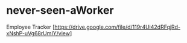 # never-seen-aWorker
Employee Tracker
[https://drive.google.com/file/d/119r4Ui42dRFqjRd-xNshP-uVg68rUmIY/view]